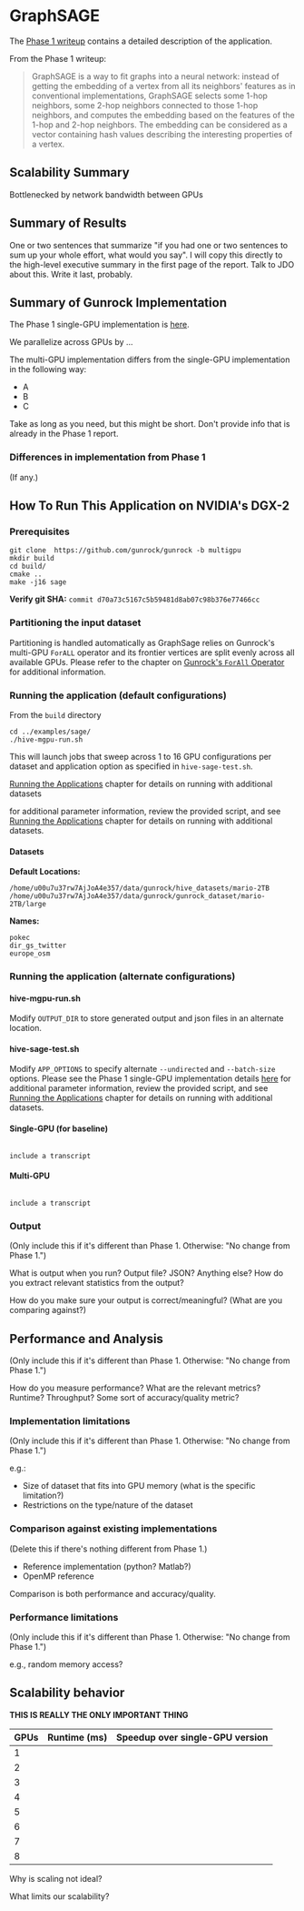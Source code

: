 # GraphSAGE

The [Phase 1 writeup]((../hive/hive_graphSage.md)) contains a detailed description of the application.

From the Phase 1 writeup:

> GraphSAGE is a way to fit graphs into a neural network: instead of getting the embedding of a vertex from all its neighbors' features as in conventional implementations, GraphSAGE selects some 1-hop neighbors, some 2-hop neighbors connected to those 1-hop neighbors, and computes the embedding based on the features of the 1-hop and 2-hop neighbors. The embedding can be considered as a vector containing hash values describing the interesting properties of a vertex.

## Scalability Summary

Bottlenecked by network bandwidth between GPUs

## Summary of Results

One or two sentences that summarize "if you had one or two sentences to sum up your whole effort, what would you say". I will copy this directly to the high-level executive summary in the first page of the report. Talk to JDO about this. Write it last, probably.

## Summary of Gunrock Implementation

The Phase 1 single-GPU implementation is [here](../hive/hive_graphSage).

We parallelize across GPUs by ...

The multi-GPU implementation differs from the single-GPU implementation in the following way:

- A
- B
- C


Take as long as you need, but this might be short. Don't provide info that is already in the Phase 1 report.

### Differences in implementation from Phase 1

(If any.)

## How To Run This Application on NVIDIA's DGX-2

### Prerequisites
```
git clone  https://github.com/gunrock/gunrock -b multigpu
mkdir build
cd build/
cmake ..
make -j16 sage
```
**Verify git SHA:** `commit d70a73c5167c5b59481d8ab07c98b376e77466cc`

### Partitioning the input dataset

Partitioning is handled automatically as GraphSage relies on Gunrock's multi-GPU `ForALL` operator and its frontier vertices are split evenly across all available GPUs. Please refer to the chapter on [Gunrock's `ForAll` Operator](#gunrocks-forall-operator) for additional information.

### Running the application (default configurations)

From the `build` directory

```
cd ../examples/sage/
./hive-mgpu-run.sh
```

This will launch jobs that sweep across 1 to 16 GPU configurations per dataset and application option as specified in `hive-sage-test.sh`.

  [Running the Applications](#running-the-applications) chapter for details on running with additional datasets

for additional parameter information, review the provided script, and see [Running the Applications](#running-the-applications) chapter for details on running with additional datasets.

#### Datasets
**Default Locations:**

```
/home/u00u7u37rw7AjJoA4e357/data/gunrock/hive_datasets/mario-2TB
/home/u00u7u37rw7AjJoA4e357/data/gunrock/gunrock_dataset/mario-2TB/large
```

**Names:**

```
pokec
dir_gs_twitter
europe_osm
```

### Running the application (alternate configurations)

#### hive-mgpu-run.sh

Modify `OUTPUT_DIR` to store generated output and json files in an alternate location.

#### hive-sage-test.sh

Modify `APP_OPTIONS` to specify alternate `--undirected` and `--batch-size` options.  Please see the Phase 1 single-GPU implementation details [here](https://gunrock.github.io/docs/#/hive/hive_graphSage) for additional parameter information, review the provided script, and see [Running the Applications](#running-the-applications) chapter for details on running with additional datasets.

#### Single-GPU (for baseline)

<code>
include a transcript
</code>

#### Multi-GPU

<code>
include a transcript
</code>

### Output

(Only include this if it's different than Phase 1. Otherwise: "No change from Phase 1.")

What is output when you run? Output file? JSON? Anything else? How do you extract relevant statistics from the output?

How do you make sure your output is correct/meaningful? (What are you comparing against?)

## Performance and Analysis

(Only include this if it's different than Phase 1. Otherwise: "No change from Phase 1.")

How do you measure performance? What are the relevant metrics? Runtime? Throughput? Some sort of accuracy/quality metric?

### Implementation limitations

(Only include this if it's different than Phase 1. Otherwise: "No change from Phase 1.")

e.g.:

- Size of dataset that fits into GPU memory (what is the specific limitation?)
- Restrictions on the type/nature of the dataset

### Comparison against existing implementations

(Delete this if there's nothing different from Phase 1.)

- Reference implementation (python? Matlab?)
- OpenMP reference

Comparison is both performance and accuracy/quality.

### Performance limitations

(Only include this if it's different than Phase 1. Otherwise: "No change from Phase 1.")

e.g., random memory access?

## Scalability behavior

**THIS IS REALLY THE ONLY IMPORTANT THING**

| GPUs | Runtime (ms) | Speedup over single-GPU version |
|------|--------------|---------------------------------|
| 1    |              |                                 |
| 2    |              |                                 |
| 3    |              |                                 |
| 4    |              |                                 |
| 5    |              |                                 |
| 6    |              |                                 |
| 7    |              |                                 |
| 8    |              |                                 |

Why is scaling not ideal?

What limits our scalability?
